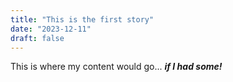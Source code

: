 ```yaml
---
title: "This is the first story"
date: "2023-12-11"
draft: false
---
```


This is where my content would go... ***if I had some!***